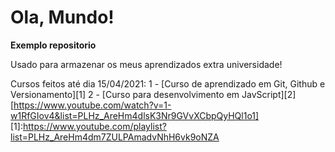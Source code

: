 # Ola, Mundo!
 **Exemplo repositorio**
 
 Usado para armazenar os meus aprendizados extra universidade!
 
 Cursos feitos até dia 15/04/2021:
 1 - [Curso de aprendizado em Git, Github e Versionamento][1]
 2 - [Curso para desenvolvimento em JavScript][2][https://www.youtube.com/watch?v=1-w1RfGIov4&list=PLHz_AreHm4dlsK3Nr9GVvXCbpQyHQl1o1]
[1]:https://www.youtube.com/playlist?list=PLHz_AreHm4dm7ZULPAmadvNhH6vk9oNZA
